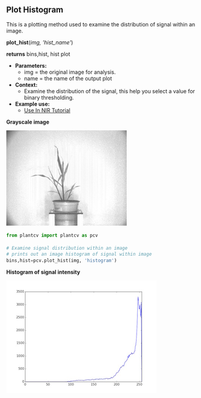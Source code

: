 ## Plot Histogram

This is a plotting method used to examine the distribution of signal within an image.

**plot_hist**(*img, 'hist_name'*)

**returns** bins,hist, hist plot

- **Parameters:**
    - img = the original image for analysis.
    - name = the name of the output plot
- **Context:**
    - Examine the distribution of the signal, this help you select a value for binary thresholding.
- **Example use:**
    - [Use In NIR Tutorial](nir_tutorial.md)

**Grayscale image**

![Screenshot](img/documentation_images/plot_hist/grayscale_image.jpg) 

```python
from plantcv import plantcv as pcv

# Examine signal distribution within an image
# prints out an image histogram of signal within image
bins,hist=pcv.plot_hist(img, 'histogram')
```

**Histogram of signal intensity**

![Screenshot](img/documentation_images/plot_hist/histogram.jpg) 
